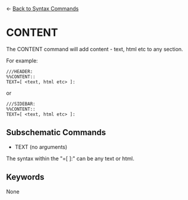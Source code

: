 <- [Back to Syntax Commands](syntax-commands.md)

# CONTENT

The CONTENT command will add content - text, html etc to any section.

For example: 

    ///HEADER:
    %%CONTENT::
    TEXT=[ <text, html etc> ]:
    
or

    ///SIDEBAR:
    %%CONTENT::
    TEXT=[ <text, html etc> ]:
    
## Subschematic Commands 

- TEXT (no arguments)

The syntax within the "=[ ]:" can be any text or html.

## Keywords

None

